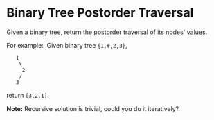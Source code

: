 Binary Tree Postorder Traversal 
===============================

Given a binary tree, return the postorder traversal of its nodes' values.

For example:       Given binary tree ```{1,#,2,3}```,

```
   1
    \
     2
    /
   3
```

return ```[3,2,1]```.      

**Note:** Recursive solution is trivial, could you do it iteratively?

